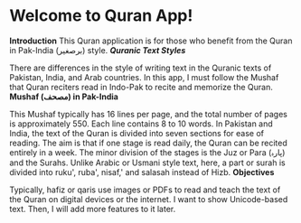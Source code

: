 # Welcome to Quran App!
**Introduction**
This Quran application is for those who benefit from the Quran in Pak-India (برصغیر) style.
***Quranic Text Styles***

There are differences in the style of writing text in the Quranic texts of Pakistan, India, and Arab countries.
In this app, I must follow the Mushaf that Quran reciters read in Indo-Pak to recite and memorize the Quran.
**Mushaf (مصحف) in Pak-India**

This Mushaf typically has 16 lines per page, and the total number of pages is approximately 550.
Each line contains 8 to 10 words.
In Pakistan and India, the text of the Quran is divided into seven sections for ease of reading.
The aim is that if one stage is read daily, the Quran can be recited entirely in a week.
The minor division of the stages is the Juz or Para (پارہ) and the Surahs.
Unlike Arabic or Usmani style text, here, a part or surah is divided into ruku', ruba', nisaf,' and salasah instead of Hizb.
**Objectives**

Typically, hafiz or qaris use images or PDFs to read and teach the text of the Quran on digital devices or the internet. 
I want to show Unicode-based text.
Then, I will add more features to it later.
